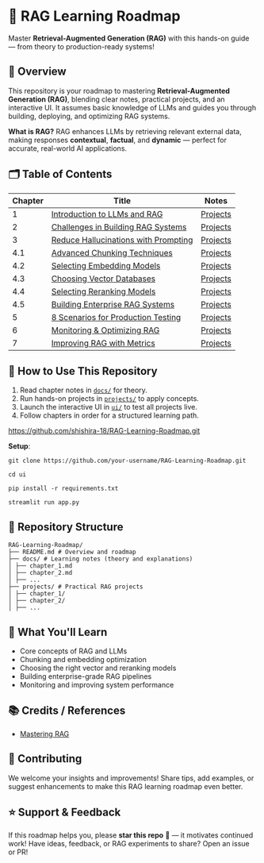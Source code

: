 
# 🤖 RAG Learning Roadmap

Master **Retrieval-Augmented Generation (RAG)** with this hands-on guide — from theory to production-ready systems!

## 📝 Overview

This repository is your roadmap to mastering **Retrieval-Augmented Generation (RAG)**, blending clear notes, practical projects, and an interactive UI. It assumes basic knowledge of LLMs and guides you through building, deploying, and optimizing RAG systems.

**What is RAG?**
RAG enhances LLMs by retrieving relevant external data, making responses **contextual**, **factual**, and **dynamic** — perfect for accurate, real-world AI applications.

## 🗂️ Table of Contents

| Chapter | Title                                                                                     | Notes                                                    |
| ------- | ----------------------------------------------------------------------------------------- | -------------------------------------------------------- |
| 1       | [Introduction to LLMs and RAG](docs/chapter_1.md)                                            | [Projects](projects/chapter_1/)                             |
| 2       | [Challenges in Building RAG Systems](docs/chapter_2.md)                                      | [Projects](projects/chapter_2/)                             |
| 3       | [Reduce Hallucinations with Prompting](docs/chapter_3.md)                                    | [Projects](projects/chapter_3/)                             |
| 4.1     | [Advanced Chunking Techniques](docs/chapter_4.md#advanced-chunking-techniques)               | [Projects](projects/chapter_4/chunking_embedding_pipeline/) |
| 4.2     | [Selecting Embedding Models](docs/chapter_4.md#how-to-select-an-embedding-model)             | [Projects](projects/chapter_4/reranking_vector_db/)         |
| 4.3     | [Choosing Vector Databases](docs/chapter_4.md#choosing-the-perfect-vector-database)          | [Projects](projects/chapter_4/reranking_vector_db/)         |
| 4.4     | [Selecting Reranking Models](docs/chapter_4.md#how-to-select-a-reranking-model)              | [Projects](projects/chapter_4/reranking_vector_db/)         |
| 4.5     | [Building Enterprise RAG Systems](docs/chapter_4.md#steps-to-build-an-enterprise-rag-system) | [Projects](projects/chapter_4/enterprise_rag_blueprint/)    |
| 5       | [8 Scenarios for Production Testing](docs/chapter_5.md)                                      | [Projects](projects/chapter_5/)                             |
| 6       | [Monitoring &amp; Optimizing RAG](docs/chapter_6.md)                                         | [Projects](projects/chapter_6/)                             |
| 7       | [Improving RAG with Metrics](docs/chapter_7.md)                                              | [Projects](projects/chapter_7/)                             |

## 🚀 How to Use This Repository

1. Read chapter notes in [`docs/`](docs/) for theory.
2. Run hands-on projects in [`projects/`](projects/) to apply concepts.
3. Launch the interactive UI in [`ui/`](ui/) to test all projects live.
4. Follow chapters in order for a structured learning path.

https://github.com/shishira-18/RAG-Learning-Roadmap.git

**Setup**:

```
git clone https://github.com/your-username/RAG-Learning-Roadmap.git
```

```
cd ui
```

```
pip install -r requirements.txt
```

```
streamlit run app.py

```

## 🧩 Repository Structure

```
RAG-Learning-Roadmap/  
├── README.md # Overview and roadmap  
├── docs/ # Learning notes (theory and explanations)  
│ ├── chapter_1.md  
│ ├── chapter_2.md  
│ ├── ...  
├── projects/ # Practical RAG projects  
│ ├── chapter_1/  
│ ├── chapter_2/  
│ ├── ...
```

## 🌟 What You'll Learn

- Core concepts of RAG and LLMs
- Chunking and embedding optimization
- Choosing the right vector and reranking models
- Building enterprise-grade RAG pipelines
- Monitoring and improving system performance

## 📚 Credits / References

- [Mastering RAG](https://galileo.ai/mastering-rag)

## 🤝 Contributing

We welcome your insights and improvements! Share tips, add examples, or suggest enhancements to make this RAG learning roadmap even better.

## ⭐ Support & Feedback

If this roadmap helps you, please **star this repo** 🌟 — it motivates continued work!
Have ideas, feedback, or RAG experiments to share? Open an issue or PR!
